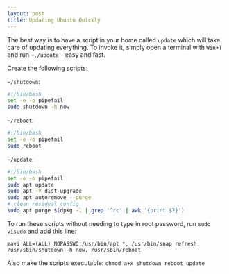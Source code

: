 ```yaml
---
layout: post
title: Updating Ubuntu Quickly
---
```


The best way is to have a script in your home called `update` which will take care of updating everything.
To invoke it, simply open a terminal with `Win+T` and run `~./update` - easy and fast.

Create the following scripts:

`~/shutdown`:

```bash
#!/bin/bash
set -e -o pipefail
sudo shutdown -h now
```

`~/reboot`:

```bash
#!/bin/bash
set -e -o pipefail
sudo reboot
```

`~/update`:
```bash
#!/bin/bash
set -e -o pipefail
sudo apt update
sudo apt -V dist-upgrade
sudo apt autoremove --purge
# clean residual config
sudo apt purge $(dpkg -l | grep '^rc' | awk '{print $2}')
```

To run these scripts without needing to type in root password, run `sudo visudo` and add this line:
```sudoers
mavi ALL=(ALL) NOPASSWD:/usr/bin/apt *, /usr/bin/snap refresh, /usr/sbin/shutdown -h now, /usr/sbin/reboot
```

Also make the scripts executable: `chmod a+x shutdown reboot update`
